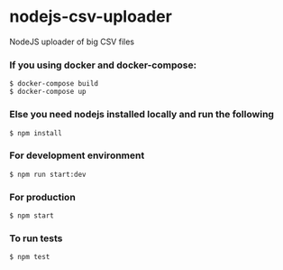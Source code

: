 # nodejs-csv-uploader
NodeJS uploader of big CSV files

### If you using docker and docker-compose:
```
$ docker-compose build
$ docker-compose up
```
### Else you need nodejs installed locally and run the following
```
$ npm install
```
### For development environment
```
$ npm run start:dev
```
### For production
```
$ npm start
```
### To run tests
```
$ npm test
```
